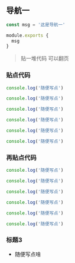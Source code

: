## 导航一
``` js
const msg = '这是导航一'

module.exports {
  msg
}
```


> 贴一堆代码 可以翻页

### 贴点代码

``` js
console.log('随便写点')

console.log('随便写点')

console.log('随便写点')

console.log('随便写点')

console.log('随便写点')

console.log('随便写点')
```
### 再贴点代码

``` js
console.log('随便写点')

console.log('随便写点')

console.log('随便写点')

console.log('随便写点')

console.log('随便写点')

console.log('随便写点')
```

### 标题3

+ 随便写点啥